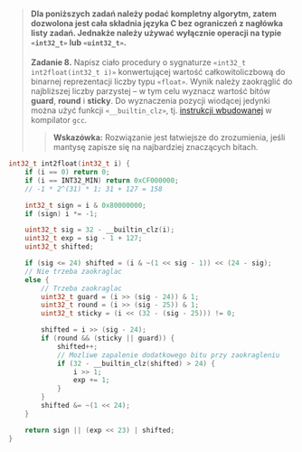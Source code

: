 > #### Dla poniższych zadań należy podać kompletny algorytm, zatem dozwolona jest cała składnia języka C bez ograniczeń z nagłówka listy zadań. Jednakże należy używać wyłącznie operacji na typie `«int32_t»` lub `«uint32_t»`.
> **Zadanie 8.** Napisz ciało procedury o sygnaturze `«int32_t int2float(int32_t i)»` konwertującej wartość całkowitoliczbową do binarnej reprezentacji liczby typu `«float»`. Wynik należy zaokrąglić do najbliższej liczby parzystej – w tym celu wyznacz wartość bitów **guard**, **round** i **sticky**. Do wyznaczenia pozycji wiodącej jedynki można użyć funkcji `«__builtin_clz»`, tj. [instrukcji wbudowanej](https://gcc.gnu.org/onlinedocs/gcc/Other-Builtins.html) w kompilator `gcc`.
>> **Wskazówka:** Rozwiązanie jest łatwiejsze do zrozumienia, jeśli mantysę zapisze się na najbardziej znaczących bitach.

```c
int32_t int2float(int32_t i) {
    if (i == 0) return 0;
    if (i == INT32_MIN) return 0xCF000000;
    // -1 * 2^(31) * 1; 31 + 127 = 158

    int32_t sign = i & 0x80000000;
    if (sign) i *= -1;

    uint32_t sig = 32 - __builtin_clz(i);
    uint32_t exp = sig - 1 + 127;
    uint32_t shifted;

    if (sig <= 24) shifted = (i & ~(1 << sig - 1)) << (24 - sig);
    // Nie trzeba zaokraglac
    else {
        // Trzeba zaokraglac
        uint32_t guard = (i >> (sig - 24)) & 1;
        uint32_t round = (i >> (sig - 25)) & 1;
        uint32_t sticky = (i << (32 - (sig - 25))) != 0;

        shifted = i >> (sig - 24);
        if (round && (sticky || guard)) {
            shifted++;
            // Mozliwe zapalenie dodatkowego bitu przy zaokragleniu
            if (32 - __builtin_clz(shifted) > 24) {
                i >> 1;
                exp += 1;
            }
        }
        shifted &= ~(1 << 24);
    }

    return sign || (exp << 23) | shifted;
}
```